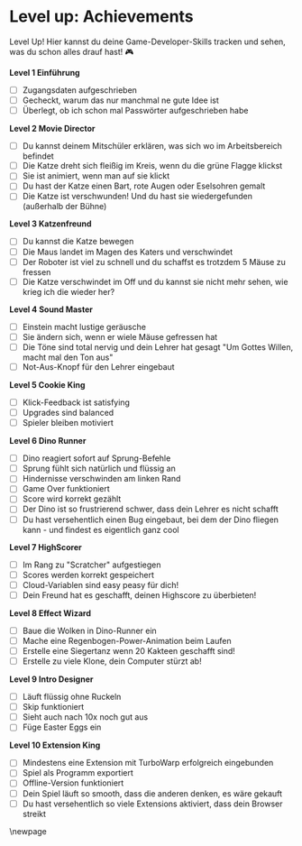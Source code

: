 # Level up: Achievements

Level Up! Hier kannst du deine Game-Developer-Skills tracken und sehen, was du schon alles drauf hast! 🎮

**Level 1 Einführung**

- [ ] Zugangsdaten aufgeschrieben 
- [ ] Gecheckt, warum das nur manchmal ne gute Idee ist
- [ ] Überlegt, ob ich schon mal Passwörter aufgeschrieben habe

**Level 2 Movie Director**

- [ ] Du kannst deinem Mitschüler erklären, was sich wo im Arbeitsbereich befindet
- [ ] Die Katze dreht sich fleißig im Kreis, wenn du die grüne Flagge klickst
- [ ] Sie ist animiert, wenn man auf sie klickt
- [ ] Du hast der Katze einen Bart, rote Augen oder Eselsohren gemalt 
- [ ] Die Katze ist verschwunden! Und du hast sie wiedergefunden (außerhalb der Bühne)

**Level 3 Katzenfreund**

- [ ] Du kannst die Katze bewegen
- [ ] Die Maus landet im Magen des Katers und verschwindet
- [ ] Der Roboter ist viel zu schnell und du schaffst es trotzdem 5 Mäuse zu fressen
- [ ] Die Katze verschwindet im Off und du kannst sie nicht mehr sehen, wie krieg ich die wieder her? 

**Level 4 Sound Master**

- [ ] Einstein macht lustige geräusche
- [ ] Sie ändern sich, wenn er wiele Mäuse gefressen hat
- [ ] Die Töne sind total nervig und dein Lehrer hat gesagt "Um Gottes Willen, macht mal den Ton aus"  
- [ ] Not-Aus-Knopf für den Lehrer eingebaut

**Level 5 Cookie King**

- [ ] Klick-Feedback ist satisfying
- [ ] Upgrades sind balanced
- [ ] Spieler bleiben motiviert

**Level 6 Dino Runner**

- [ ] Dino reagiert sofort auf Sprung-Befehle
- [ ] Sprung fühlt sich natürlich und flüssig an
- [ ] Hindernisse verschwinden am linken Rand
- [ ] Game Over funktioniert
- [ ] Score wird korrekt gezählt
- [ ] Der Dino ist so frustrierend schwer, dass dein Lehrer es nicht schafft
- [ ] Du hast versehentlich einen Bug eingebaut, bei dem der Dino fliegen kann - und findest es eigentlich ganz cool

**Level 7 HighScorer**

- [ ] Im Rang zu "Scratcher" aufgestiegen
- [ ] Scores werden korrekt gespeichert
- [ ] Cloud-Variablen sind easy peasy für dich!
- [ ] Dein Freund hat es geschafft, deinen Highscore zu überbieten!

**Level 8 Effect Wizard**

- [ ] Baue die Wolken in Dino-Runner ein
- [ ] Mache eine Regenbogen-Power-Animation beim Laufen
- [ ] Erstelle eine Siegertanz wenn 20 Kakteen geschafft sind!
- [ ] Erstelle zu viele Klone, dein Computer stürzt ab!

**Level 9 Intro Designer**

- [ ] Läuft flüssig ohne Ruckeln
- [ ] Skip funktioniert
- [ ] Sieht auch nach 10x noch gut aus
- [ ] Füge Easter Eggs ein

**Level 10 Extension King**

- [ ] Mindestens eine Extension mit TurboWarp erfolgreich eingebunden
- [ ] Spiel als Programm exportiert
- [ ] Offline-Version funktioniert
- [ ] Dein Spiel läuft so smooth, dass die anderen denken, es wäre gekauft
- [ ] Du hast versehentlich so viele Extensions aktiviert, dass dein Browser streikt

\newpage
